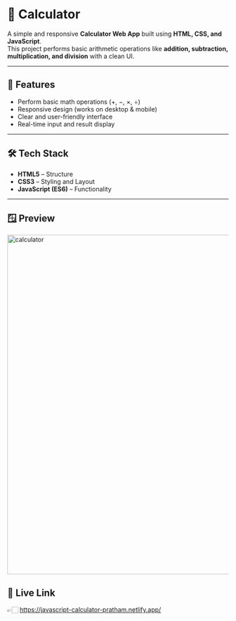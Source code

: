 # 🧮 Calculator

A simple and responsive **Calculator Web App** built using **HTML, CSS, and JavaScript**.  
This project performs basic arithmetic operations like **addition, subtraction, multiplication, and division** with a clean UI.  

---

## 🚀 Features
- Perform basic math operations (+, −, ×, ÷)  
- Responsive design (works on desktop & mobile)  
- Clear and user-friendly interface  
- Real-time input and result display  

---

## 🛠️ Tech Stack
- **HTML5** – Structure  
- **CSS3** – Styling and Layout  
- **JavaScript (ES6)** – Functionality  

---

## 🪟 Preview 



<img width="564" height="774" alt="calculator" src="https://github.com/user-attachments/assets/09347db2-a62b-4f01-a1c4-41e84dde99ac" />


## 🛜 Live Link
👉🏻 https://javascript-calculator-pratham.netlify.app/




